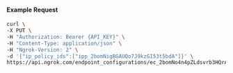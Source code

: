 <!-- Code generated for API Clients. DO NOT EDIT. -->

#### Example Request

```bash
curl \
-X PUT \
-H "Authorization: Bearer {API_KEY}" \
-H "Content-Type: application/json" \
-H "Ngrok-Version: 2" \
-d '{"ip_policy_ids":["ipp_2bomNigBGAUQo7J9kzGI53t5bdA"]}' \
https://api.ngrok.com/endpoint_configurations/ec_2bomNo4n4pZLdsvrb3HQrAmKMVc/ip_policy
```
